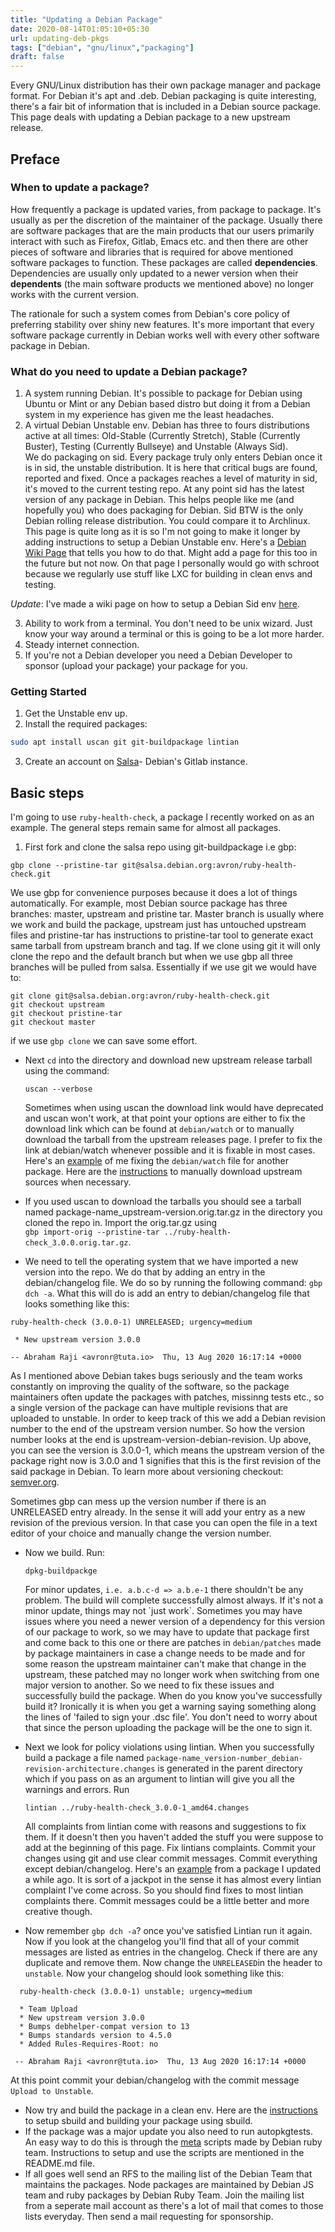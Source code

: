 ```yaml
---
title: "Updating a Debian Package"
date: 2020-08-14T01:05:10+05:30
url: updating-deb-pkgs 
tags: ["debian", "gnu/linux","packaging"]
draft: false
---
```


Every GNU/Linux distribution has their own package manager and package format. For Debian it's apt and .deb. Debian packaging is quite interesting, there's a fair bit of information that is included in a Debian source package.
This page deals with updating a Debian package to a new upstream release.
## Preface
### When to update a package?
How frequently a package is updated varies, from package to package. It's usually as per the discretion of the maintainer of the package. Usually there are software packages that are the main products that our users primarily interact with such as Firefox, Gitlab, Emacs etc. and then there are other pieces of software and libraries that is required for above mentioned software packages to function. These packages are called **dependencies**. Dependencies are usually only updated to a newer version when their **dependents** (the main software products we mentioned above) no longer works with the current version.

The rationale for such a system comes from Debian's core policy of preferring stability over shiny new features. It's more important that every software package currently in Debian works well with every other software package in Debian.

### What do you need to update a Debian package?
1. A system running Debian. It's possible to package for Debian using Ubuntu or Mint or any Debian based distro but doing it from a Debian system in my experience has given me the least headaches.
2. A virtual Debian Unstable env. Debian has three to fours distributions active at all times: Old-Stable (Currently Stretch), Stable (Currently Buster), Testing (Currently Bullseye) and Unstable (Always Sid).\
   We do packaging on sid. Every package truly only enters Debian once it is in sid, the unstable distribution. It is here that critical bugs are found, reported and fixed. Once a packages reaches a level of maturity in sid, it's moved to the current testing repo. At any point sid has the latest version of any package in Debian. This helps people like me (and hopefully you) who does packaging for Debian. Sid BTW is the only Debian rolling release distribution. You could compare it to Archlinux.\
   This page is quite long as it is so I'm not going to make it longer by adding instructions to setup a Debian Unstable env. Here's a [Debian Wiki Page](https://wiki.debian.org/Packaging/Pre-Requisites) that tells you how to do that. Might add a page for this too in the future but not now. On that page I personally would go with schroot because we regularly use stuff like LXC for building in clean envs and testing.

*Update*: I've made a wiki page on how to setup a Debian Sid env [here](https://wiki.abrahamraji.in/sid-env/).

3. Ability to work from a terminal. You don't need to be unix wizard. Just know your way around a terminal or this is going to be a lot more harder.
4. Steady internet connection.
5. If you're not a Debian developer you need a Debian Developer to sponsor (upload your package) your package for you.

### Getting Started
1. Get the Unstable env up.
2. Install the required packages:
```bash
sudo apt install uscan git git-buildpackage lintian
```
3. Create an account on [Salsa](https://salsa.debian.org)- Debian's Gitlab instance.

## Basic steps
I'm going to use `ruby-health-check`, a package I recently worked on as an example. The general steps remain same for almost all packages.

1. First fork and clone the salsa repo using git-buildpackage i.e gbp:

  `gbp clone --pristine-tar git@salsa.debian.org:avron/ruby-health-check.git`
  
  We use gbp for convenience purposes because it does a lot of things automatically. For example, most Debian source package has three branches: master, upstream and pristine tar. Master branch is usually where we work and build the package, upstream just has untouched upstream files and pristine-tar has instructions to pristine-tar tool to generate exact same tarball from upstream branch and tag. If we clone using git it will only clone the repo and the default branch but when we use gbp all three branches will be pulled from salsa. 
  Essentially if we use git we would have to:
  ```
  git clone git@salsa.debian.org:avron/ruby-health-check.git
  git checkout upstream
  git checkout pristine-tar
  git checkout master
  
  ```
  if we use `gbp clone` we can save some effort.
- Next `cd` into the directory and download new upstream release tarball using the command:

  `uscan --verbose`

  Sometimes when using uscan the download link would have deprecated and uscan won't work, at that point your options are either to fix the download link which can be found at `debian/watch` or to manually download the tarball from the upstream releases page. I prefer to fix the link at debian/watch whenever possible and it is fixable in most cases. Here's an [example](https://salsa.debian.org/avron/ruby-doorkeeper/-/commit/14d2d337bcbf3b5fd4d2409be548a541aacda84f) of me fixing the `debian/watch` file for another package. Here are the [instructions](https://wiki.debian.org/Javascript/Nodejs/Npm2Deb#Option_2:_Download_via_github.com_commit_snapshot) to manually download upstream sources when necessary.
- If you used uscan to download the tarballs you should see a tarball named package-name\_upstream-version.orig.tar.gz in the directory you cloned the repo in. Import the orig.tar.gz using\
  `gbp import-orig --pristine-tar ../ruby-health-check_3.0.0.orig.tar.gz`.  
- We need to tell the operating system that we have imported a new version into the repo. We do that by adding an entry in the debian/changelog file. We do so by running the following command: `gbp dch -a`. What this will do is add an entry to debian/changelog file that looks something like this:
```
ruby-health-check (3.0.0-1) UNRELEASED; urgency=medium

 * New upstream version 3.0.0

-- Abraham Raji <avronr@tuta.io>  Thu, 13 Aug 2020 16:17:14 +0000
  ```
   As I mentioned above Debian takes bugs seriously and the team works constantly on improving the quality of the software, so the package maintainers often update the packages with patches, missinng tests etc., so a single version of the package can have multiple revisions that are uploaded to unstable. In order to keep track of this we add a Debian revision number to the end of the upstream version number. So how the version number looks at the end is upstream-version-debian-revision. Up above, you can see the version is 3.0.0-1, which means the upstream version of the package right now is 3.0.0 and 1 signifies that this is the first revision of the said package in Debian. To learn more about versioning checkout: [semver.org](https://semver.org/).
  
   Sometimes gbp can mess up the version number if there is an UNRELEASED entry already. In the sense it will add your entry as a new revision of the previous version. In that case you can open the file in a text editor of your choice and manually change the version number.
- Now we build. Run:

  `dpkg-buildpackge`
  
  For minor updates, `i.e. a.b.c-d => a.b.e-1` there shouldn't be any problem. The build will complete successfully almost always. If it's not a minor update, things may not \`just work\`. Sometimes you may have issues where you need a newer version of a dependency for this version of our package to work, so we may have to update that package first and come back to this one or there are patches in `debian/patches` made by package maintainers in case a change needs to be made and for some reason the upstream maintainer can't make that change in the upstream, these patched may no longer work when switching from one major version to another. So we need to fix these issues and successfully build the package. When do you know you've successfully build it? Ironically it is when you get a warning saying something along the lines of 'failed to sign your .dsc file'. You don't need to worry about that since the person uploading the package will be the one to sign it.
- Next we look for policy violations using lintian. When you successfully build a package a file named `package-name_version-number_debian-revision-architecture.changes` is generated in the parent directory which if you pass on as an argument to lintian will give you all the warnings and errors. Run 
  
  `lintian ../ruby-health-check_3.0.0-1_amd64.changes`
  
  All complaints from lintian come with reasons and suggestions to fix them. If it doesn't then you haven't added the stuff you were suppose to add at the beginning of this page. Fix lintians complaints. Commit your changes using git and use clear commit messages. Commit everything except debian/changelog. Here's an [example](https://salsa.debian.org/avron/node-cjson/-/commits/master) from a package I updated a while ago. It is sort of a jackpot in the sense it has almost every lintian complaint I've come across. So you should find fixes to most lintian complaints there. Commit messages could be a little better and more creative though.
- Now remember `gbp dch -a`? once you've satisfied Lintian run it again. Now if you look at the changelog you'll find that all of your commit messages are listed as entries in the changelog. Check if there are any duplicate and remove them. Now change the `UNRELEASED`in the header to `unstable`. Now your changelog should look something like this:
```
  ruby-health-check (3.0.0-1) unstable; urgency=medium

  * Team Upload
  * New upstream version 3.0.0
  * Bumps debhelper-compat version to 13
  * Bumps standards version to 4.5.0
  * Added Rules-Requires-Root: no

 -- Abraham Raji <avronr@tuta.io>  Thu, 13 Aug 2020 16:17:14 +0000
``` 
   At this point commit your debian/changelog with the commit message `Upload to Unstable`.
- Now try and build the package in a clean env. Here are the [instructions](https://wiki.debian.org/Packaging/sbuild) to setup sbuild and building your package using sbuild.
- If the package was a major update you also need to run autopkgtests.
  An easy way to do this is through the [meta](https://salsa.debian.org/ruby-team/meta/) scripts made by Debian ruby team. Instructions to setup and use the scripts are mentioned in the README.md file.
- If all goes well send an RFS to the mailing list of the Debian Team that maintains the packages. Node packages are maintained by Debian JS team and ruby packages by Debian Ruby Team. Join the mailing list from a seperate mail account as there's a lot of mail that comes to those lists everyday. Then send a mail requesting for sponsorship.
